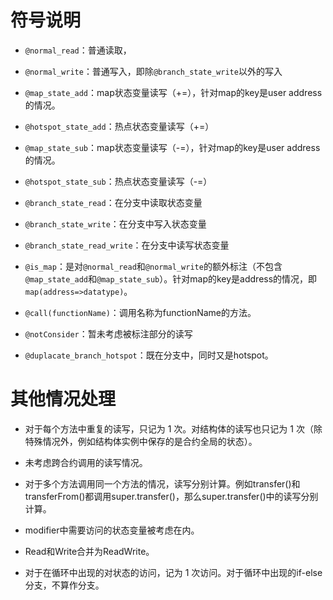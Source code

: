 
# 符号说明

- `@normal_read`：普通读取，

- `@normal_write`：普通写入，即除`@branch_state_write`以外的写入

- `@map_state_add`：map状态变量读写（+=），针对map的key是user address的情况。

- `@hotspot_state_add`：热点状态变量读写（+=）

- `@map_state_sub`：map状态变量读写（-=），针对map的key是user address的情况。

- `@hotspot_state_sub`：热点状态变量读写（-=）

- `@branch_state_read`：在分支中读取状态变量

- `@branch_state_write`：在分支中写入状态变量

- `@branch_state_read_write`：在分支中读写状态变量

- `@is_map`：是对`@normal_read`和`@normal_write`的额外标注（不包含`@map_state_add`和`@map_state_sub`）。针对map的key是address的情况，即`map(address=>datatype)`。

- `@call(functionName)`：调用名称为functionName的方法。

- `@notConsider`：暂未考虑被标注部分的读写

- `@duplacate_branch_hotspot`：既在分支中，同时又是hotspot。

# 其他情况处理

- 对于每个方法中重复的读写，只记为 1 次。对结构体的读写也只记为 1 次（除特殊情况外，例如结构体实例中保存的是合约全局的状态）。

- 未考虑跨合约调用的读写情况。

- 对于多个方法调用同一个方法的情况，读写分别计算。例如transfer()和transferFrom()都调用super.transfer()，那么super.transfer()中的读写分别计算。

- modifier中需要访问的状态变量被考虑在内。

- Read和Write合并为ReadWrite。

- 对于在循环中出现的对状态的访问，记为 1 次访问。对于循环中出现的if-else分支，不算作分支。
